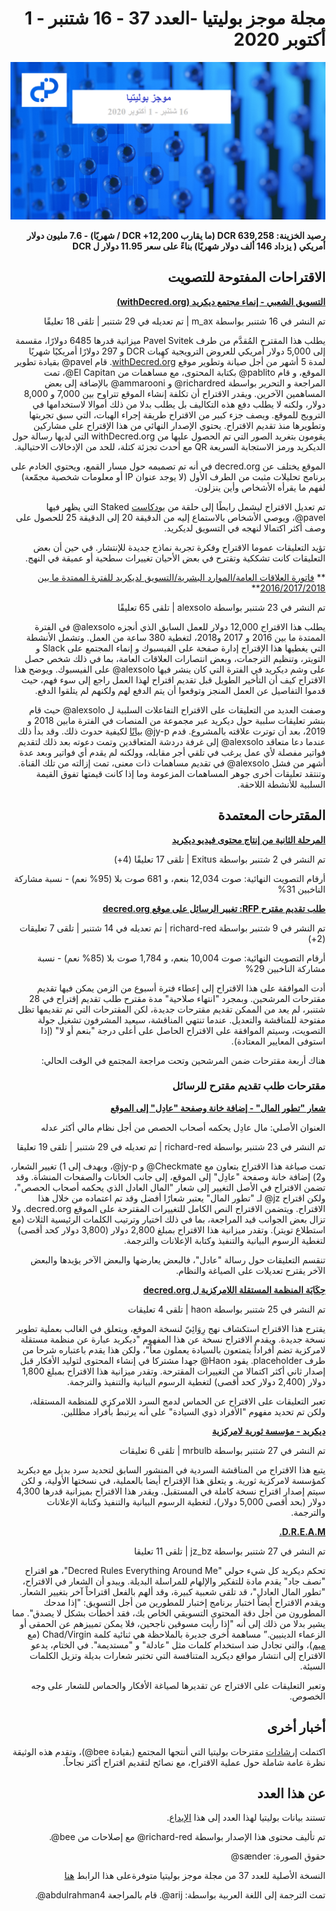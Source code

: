 <div dir="rtl">

# مجلة موجز بوليتيا -العدد 37 - 16 شتنبر - 1 أكتوبر 2020

![Image credit: @sænder](../img/037-title.png)

**رصيد الخزينة: 639,258 DCR (ما يقارب 12,200+ DCR / شهريًا) - 7.6 مليون دولار أمريكي ( يزداد 146 ألف دولار شهريًا) بناءً على سعر 11.95 دولار ل DCR**

## الاقتراحات المفتوحة للتصويت

**[التسويق الشعبي - إنماء مجتمع ديكريد (withDecred.org)](https://proposals.decred.org/proposals/2bf72e6)**

تم النشر في 16 شتنبر بواسطة m_ax | تم تعديله في 29 شتنبر | تلقى 18 تعليقًا

يطلب هذا المقترح المُقدَّم من طرف Pavel Svitek ميزانية قدرها 6485 دولارًا، مقسمة إلى 5,000  دولار أمريكي للعروض الترويجية كهِبات DCR و 297 دولارًا أمريكيًا شهريًا لمدة 5 أشهر من أجل صيانة وتطوير موقع [withDecred.org](https://withDecred.org). قام pavel@ بقيادة تطوير الموقع، و قام pablito@ بكتابة المحتوى، مع مساهمات من El Capitan@، تمت المراجعة و التحرير بواسطة richardred@ و ammarooni@ بالإضافة إلى بعض المساهمين الآخرين. ويقدر الاقتراح أن تكلفة إنشاء الموقع تتراوح بين 7,000 و 8,000 دولار، ولكنه لا يطلب دفع هذه التكاليف بل يطلب بدلا من ذلك أموالا لاستخدامها في الترويج للموقع. ويصف جزء كبير من الاقتراح طريقة إجراء الهبات، التي سبق تجربتها وتطويرها منذ تقديم الاقتراح. يحتوي الإصدار النهائي من هذا الإقتراح على مشاركين يقومون بتغريد الصور التي تم الحصول عليها من withDecred.org التي لديها رسالة حول الديكريد ورمز الاستجابة السريعة QR مع أحدث تجزئة كتلة، للحد من الإدخالات الاحتيالية.

الموقع يختلف عن decred.org في أنه تم تصميمه حول مسار القمع، ويحتوي الخادم على برنامج تحليلات مثبت من الطرف الأول (لا يوجد عنوان IP أو معلومات شخصية مجمّعة) لفهم ما يقرأه الأشخاص وأين ينزلون.

تم تعديل الاقتراح ليشمل رابطًا إلى حلقة من [بودكاست](https://anchor.fm/staked-podcast/episodes/Interview-with-Pavel-Svitek-Co-founder-of-WithDecred-org-ek1749)  Staked التي يظهر فيها pavel@، ويوصي الأشخاص بالاستماع إليه من الدقيقة 20 إلى الدقيقة 25  للحصول على وصف أكثر اكتمالا لنهجه في التسويق لديكريد.

تؤيد التعليقات عموما الاقتراح وفكرة تجربة نماذج جديدة للإنتشار. في حين أن بعض التعليقات كانت تشككية وتقترح في بعض الأحيان تغييرات سطحية أو عميقة في النهج.

** [فاتورة العلاقات العامة/الموارد البشرية/التسويق لديكريد للفترة الممتدة ما بين 2016/2017/2018](https://proposals.decred.org/proposals/f279ed5)**

تم النشر في 23 شتنبر بواسطة alexsolo | تلقى 65 تعليقًا

يطلب هذا الاقتراح 12,000 دولار للعمل السابق الذي أنجزه alexsolo@ في الفترة الممتدة ما بين 2016 و 2017 و2018، لتغطية 380 ساعة من العمل. وتشمل الأنشطة التي يغطيها هذا الإقتراح إدارة صفحة على الفيسبوك و إنماء المجتمع على Slack و التويتر، وتنظيم الترجمات، وبعض انتصارات العلاقات العامة، بما في ذلك شخص حصل على وشم ديكريد في الفترة التي كان ينشر فيها alexsolo@ على الفيسبوك. ويوضح هذا الاقتراح كيف أن التأخير الطويل قبل تقديم اقتراح لهذا العمل راجع إلى سوء فهم، حيث قدموا التفاصيل عن العمل المنجز وتوقعوا أن يتم الدفع لهم ولكنهم لم يتلقوا الدفع.

وصفت العديد من التعليقات على الاقتراح التفاعلات السلبية ل alexsolo@ حيث قام بنشر تعليقات سلبية حول ديكريد عبر مجموعة من المنصات في الفترة مابين 2018 و 2019، بعد أن توترت علاقته بالمشروع. قدم jy-p@ [بيانًا](https://proposals.decred.org/proposals/f279ed5695c9aff93e935a4665b67cff2f1032a2baffc6f3474cd0c97f9dde53/comments/48) لكيفية حدوث ذلك. وقد بدأ ذلك عندما دعا متعاقد alexsolo@ إلى غرفة دردشة المتعاقدين وتمت دعوته بعد ذلك لتقديم فواتير مفصلة لأي عمل يرغب في تلقي أجر مقابله، وولكنه لم يقدم أي فواتير وبعد عدة أشهر من فشل alexsolo@ في تقديم مساهمات ذات معنى، تمت إزالته من تلك القناة. وتنتقد تعليقات أخرى جوهر المساهمات المزعومة وما إذا كانت قيمتها تفوق القيمة السلبية للأنشطة اللاحقة.

## المقترحات المعتمدة

**[المرحلة الثانية من إنتاج محتوى فيديو ديكريد](https://proposals.decred.org/proposals/1e55a41)**

تم النشر في 2 شتنبر بواسطة Exitus | تلقى 17 تعليقًا (4+)

أرقام التصويت النهائية: صوت 12,034 بنعم، و 681 صوت بلا (95% نعم) - نسبة مشاركة الناخبين 31%

**[طلب تقديم مقترح RFP: تغيير الرسائل على موقع decred.org](https://proposals.decred.org/proposals/91becea)**

تم النشر في 9 شتنبر بواسطة richard-red | تم تعديله في 14 شتنبر | تلقى 7 تعليقات (2+)

أرقام التصويت النهائية: صوت 10,004 بنعم، و 1,784 صوت بلا (85% نعم) - نسبة مشاركة الناخبين 29%

أدت الموافقة على هذا الاقتراح إلى إعطاء فترة أسبوع من الزمن يمكن فيها تقديم مقترحات المرشحين. وبمجرد "انتهاء صلاحية" مدة مقترح طلب تقديم إقتراح في 28 شتنبر، لم يعد من الممكن تقديم مقترحات جديدة، لكن المقترحات التي تم تقديمها تظل مفتوحة للمناقشة والتعديل. عندما تنتهي المناقشة، سيعيد المشرفون تشغيل جولة التصويت، وسيتم الموافقة على الاقتراح الحاصل على أعلى درجة "بنعم أو لا" (إذا استوفى المعايير المعتادة).

هناك أربعة مقترحات ضمن المرشحين وتحت مراجعة المجتمع في الوقت الحالي:

### مقترحات طلب تقديم مقترح للرسائل

**[شعار "تطور المال" - إضافة خانة وصفحة "عادِل" إلى الموقع](https://proposals.decred.org/proposals/f0a00d5)**

العنوان الأصلي: مال عادِل يحكمه أصحاب الحصص من أجل نظام مالي أكثر عدله

تم النشر في 23 شتنبر بواسطة richard-red | تم تعديله في 29 شتنبر | تلقى 19 تعليقا

تمت صياغة هذا الاقتراح بتعاون مع Checkmate@ و jy-p@، ويهدف إلى 1) تغيير الشعار، و2) إضافة خانة وصفحة "عادِل" إلى الموقع، إلى جانب الخانات والصفحات المنشأة. وقد تضمن الاقتراح في الأصل التغيير إلى شعار "المال العادل الذي يحكمه أصحاب الحصص"، ولكن اقتراح jz@ لـ "تطور المال" يعتبر شعارًا أفضل وقد تم اعتماده من خلال هذا الاقتراح. ويتضمن الاقتراح النص الكامل للتغييرات المقترحة على الموقع decred.org. ولا تزال بعض الجوانب قيد المراجعة، بما في ذلك اختيار وترتيب الكلمات الرئيسية الثلاث (مع استطلاع تويتر). وتقدر ميزانية هذا الاقتراح بمبلغ 2,800 دولار (3,800 دولار كحد أقصى) لتغطية الرسوم البيانية والتنفيذ وكتابة الإعلانات والترجمة.

تنقسم التعليقات حول رسالة "عادل"، فالبعض يعارضها والبعض الآخر يؤيدها والبعض الآخر يقترح تعديلات على الصياغة والنظام.

**[حِكَايَة المنظمة المستقلة اللامركزية ل decred.org](https://proposals.decred.org/proposals/02d9fc2)**

تم النشر في 25 شتنبر بواسطة haon | تلقى 4 تعليقات

يقترح هذا الاقتراح استكشاف نهج رِوَائِيّ لنسخة الموقع، ويتعلق في الغالب بعملية تطوير نسخة جديدة. ويقدم الاقتراح نسخة عن هذا المفهوم "ديكريد عبارة عن منظمة مستقلة لامركزية تضم أفراداً يتمتعون بالسيادة يعملون معاً"، ولكن هذا يقدم باعتباره شرحا من طرف placeholder. يقود Haon@ جهدا مشتركا في إنشاء المحتوى لتوليد الأفكار قبل إصدار ثاني أكثر اكتمالا من التغييرات المقترحة. وتقدر ميزانية هذا الاقتراح بمبلغ 1,800 دولار (2,400 دولار كحد أقصى) لتغطية الرسوم البيانية والتنفيذ والترجمة.

تعبر التعليقات على الاقتراح عن الحماس لدمج السرد اللامركزي للمنظمة المستقلة، ولكن تم تحديد مفهوم "الأفراد ذوي السيادة" على أنه يرتبط بأفراد مظللين.

**[ديكريد - مؤسسة ثورية لامركزية](https://proposals.decred.org/proposals/d6ff458)**

تم النشر في 27 شتنبر بواسطة mrbulb | تلقى 6 تعليقات

يتبع هذا الاقتراح من المناقشة السردية في المنشور السابق لتحديد سرد بديل مع ديكريد كمؤسسة لامركزية ثورية. و يتعلق هذا الإقتراح أيضا بالعملية، في نسختها الأولية، و لكن سيتم إصدار اقتراح نسخة كاملة في المستقبل. ويقدر هذا الاقتراح بميزانية قدرها 4,300 دولار (بحد أقصى 5,000 دولار)، لتغطية الرسوم البيانية والتنفيذ وكتابة الإعلانات والترجمة.

**[D.R.E.A.M.](https://proposals.decred.org/proposals/4532397)**

تم النشر في 27 شتنبر بواسطة jz_bz | تلقى 11 تعليقا

تحكم ديكريد كل شيء حولي "Decred Rules Everything Around Me"، هو اقتراح "نصف جاد" يقدم مادة للتفكير والإلهام للمراسلة البديلة. ويبدو أن الشعار في الاقتراح، "تطور المال العادل"، قد تلقى شعبية كبيرة، وقد ألهم بالفعل اقتراحاً آخر بتغيير الشعار. ويقدم الاقتراح أيضاً اختبار برنامج إختبار للمطورين من أجل التسويق:  "إذا مدحك المطورون من أجل دقة المحتوى التسويقي الخاص بك، فقد أخطأت بشكل لا يصدق". مما يشير بدلا من ذلك إلى أنه "إذا رأيت مسوقين ناجحين، فلا يمكن تمييزهم عن الحمقى أو الزعماء الدينيين.” مساهمة أخرى جديرة بالملاحظة هي ثنائية كلمة Chad/Virgin (مع [ميم](https://twitter.com/jz_bz/status/1310639727477915648))، والتي تجادل ضد استخدام كلمات مثل "عادلة" و "مستديمة". في الختام، يدعو الاقتراح إلى انتشار مواقع ديكريد المتنافسة التي تختبر شعارات بديلة وتزيل الكلمات السيئة.

وتعبر التعليقات على الاقتراح عن تقديرها لصياغة الأفكار والحماس للشعار على وجه الخصوص.

## أخبار أخرى

اكتملت [إرشادات](https://github.com/decredcommunity/guidelines/blob/master/proposals.md) مقترحات بوليتيا التي أنتجها المجتمع (بقيادة bee@)، وتقدم هذه الوثيقة نظرة عامة شاملة حول عملية الاقتراح، مع نصائح لتقديم اقتراح أكثر نجاحاً.

## عن هذا العدد

تستند بيانات بوليتيا لهذا العدد إلى هذا [الإيداع](https://github.com/decred-proposals/mainnet/commit/60ce930dfe1aab89ec007dd0faa99e9754fa4a63).

تم تأليف محتوى هذا الإصدار بواسطة richard-red@ مع إصلاحات من bee@.

حقوق الصورة: sænder@

النسخة الأصلية للعدد 37 من مجلة موجز بوليتيا متوفرةعلى هذا الرابط [هنا](https://blockcommons.red/politeia-digest/issue037/)

تمت الترجمة إلى اللغة العربية بواسطة: arij@. قام بالمراجعة abdulrahman4@.

</div>
